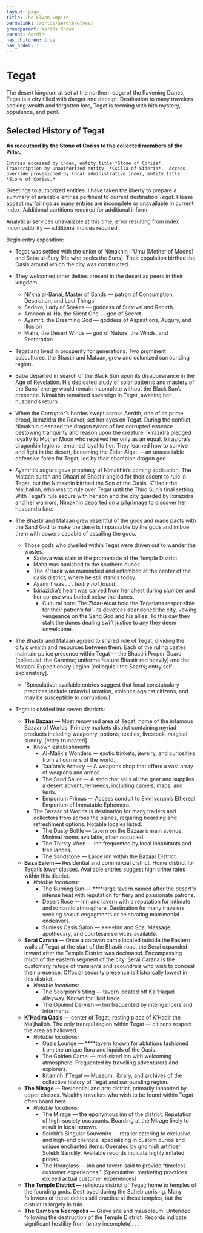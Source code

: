 ```yaml
---
layout: page
title: The Elven Empire
permalink: /worlds/aerdth/elves/
grandparent: Worlds Known
parent: Aerdth
has_children: true
nav_order: 1
---
```

# Tegat

The desert kingdom at set at the northern edge of the Ravening Dunes, Tegat is a city filled with danger and deceipt.  Destination to many travelers seeking wealth and forgotten lore, Tegat is teeming with bith mystery, oppulence, and peril.

## Selected History of Tegat
**As recoutned by the Stone of Coriss to the collected members of the Pillar.**

`Entries accessed by index, entity title *Stone of Coriss*.  Transcription by unauthorized entity, *Csilla of Sideria*.  Access override provisioned by local administrative index, entity title *Stone of Coriss.*`

Greetings to authorized entities.  I have taken the liberty to prepare a summary of available entries pertinent to current destination *Tegat.*  Please accept my failings as many entries are incomplete or unavailable in current index.  Additional partitions required for additional inform.  

Analytical services unavailable at this time; error resulting from index incompatibility — additional indices required.

Begin entry exposition:

- Tegat was settled with the union of Nimakhin il’Umu [Mother of Moons] and Saba ul-Sury [He who seeks the Suns].  Their copulation birthed the Oasis around which the city was constructed.
- They welcomed other deities present in the desert as peers in their kingdom.
    - Ni'kha al-Banai, Master of Sands — patron of Consumption, Desolation, and Lost Things
    - Sadeva, Lady of Snakes — goddess of Survival and Rebirth.
    - Amnoon al-Ha, the Silent One — god of Secret
    - Ayamrit, the Dreaming God — goddess of Aspirations, Augury, and Illusion
    - Maha, the Desert Winds — god of Nature, the Winds, and Restoration
- Tegatians lived in prosperity for generations.  Two prominent subcultures, the Bhastir and Mataan, grew and colonized surrounding region.
- Saba departed in search of the Black Sun upon its disappearance in the Age of Revelation.  His dedicated study of solar patterns and mastery of the Suns’ energy would remain incomplete without the Black Sun’s presence.  Nimakhin remained sovereign in Tegat, awaiting her husband’s return.
- When the Corruptor’s hordes swept across Aerdth, one of its prime brood, Ixirazidra the Reaver, set her eyes on Tegat.  During the conflict, Nimakhin cleansed the dragon tyrant of her corrupted essence bestowing tranquility and reason upon the creature.  Ixirazidra pledged loyalty to Mother Moon who received her only as an equal.  Ixirazidra’s dragonkin legions remained loyal to her.  They learned how to survive and fight in the desert, becoming the Zidar-Alqat — an unassailable defensive force for Tegat, led by their champion dragon god.
- Ayamrit’s augurs gave prophecy of Nimakhin’s coming abdication.  The Mataan sultan and Dhaari of Bhastir angled for their ascent to rule in Tegat, but the Nimakhin birthed the Son of the Oasis, K’Hadir the Ma’jhalibh, who was to rule over Tegat until the Third Sun’s final setting.  With Tegat’s rule secure with her son and the city guarded by Ixirazidra and her warriors, Nimakhin departed on a pilgrimage to discover her husband’s fate.
- The Bhastir and Mataan grew resentful of the gods and made pacts with the Sand God to make the deserts impassable by the gods and imbue them with powers capable of assailing the gods.
    - Those gods who dwelled within Tegat were driven out to wander the wastes.
        - Sadeva was slain in the promenade of the Temple District
        - Maha was banished to the southern dunes.
        - The K’Hadir was mummified and entombed at the center of the oasis district, where he still stands today.
        - Ayamrit was . . . [*entry not found*]
        - Ixiriazidra’s heart was carved from her chest during slumber and her corpse was buried below the dunes.
            - Cultural note: The Zidar-Alqat hold the Tegatians responsible for their patron’s fall.  Its devotees abandoned the city, vowing vengeance on the Sand God and his allies.  To this day they stalk the dunes dealing swift justice to any they deem unwelcome.
- The Bhastir and Mataan agreed to shared rule of Tegat, dividing the city’s wealth and resources between them.
Each of the ruling castes maintain police presence within Tegat — the Bhastiri Proper Guard [colloquial: the Carmine; uniforms feature Bhastir red heavily] and the Mataani Expeditionary Legion [colloquial: the Scarfs; entry self-explanatory].
    - [Speculative: available entries suggest that local constabulary practices include unlawful taxation, violence against citizens, and may be susceptible to corruption.]

- Tegat is divided into seven districts:
    - **The Bazaar —** Most renowned area of Tegat, home of the infamous Bazaar of Worlds.  Primary markets district containing myriad products including weaponry, potions, textiles, livestock, magical sundry, [entry truncated].
        - Known establishments
            - Al-Malik's Wonders — exotic trinkets, jewelry, and curiosities from all corners of the world.
            - Taa'am's Armory — A weapons shop that offers a vast array of weapons and armor.
            - The Sand Sailor — A shop that sells all the gear and supplies a desert adventurer needs, including camels, maps, and tents.
            - Emporium Primus — Access conduit to Ekkrivorum’s Ethereal Emporium of Immutable Ephemera.
        - The Bazaar of Worlds is destination for many traders and collectors from across the planes, requiring boarding and refreshment options.  Notable locales listed:
            - The Dusty Bottle — tavern on the Bazaar’s main avenue.  Minimal rooms available, often occupied.
            - The Thirsty Wren — inn frequented by local inhabitants and free lances.
            - The Sandstone — Large inn within the Bazaar District.
    - **Baza Ealem —** Residential and commercial district.  Home district for Tegat’s lower classes.  Available entries suggest high crime rates within this district.
        - *Notable locations:*
            - The Burning Sun — ****large tavern named after the desert's intense heat with reputation for fiery and passionate patrons.
            - Desert Rose — Inn and tavern with a reputation for intimate and romantic atmosphere.  Destination for many travelers seeking sexual engagments or celebrating matrimonial endeavors.
            - Sunless Oasis Salon — ****Inn and Spa.  Massage, apothecary, and courtesan services available.
    - **Serai Carana** **—** Once a caravan camp located outside the Eastern walls of Tegat at the start of the Bhastir road, the Serai expanded inward after the Temple District was decimated.  Encompassing much of the eastern segment of the city, Serai Carana is the customary refuge of transients and scoundrels who wish to conceal their presence.  Offocial security presence is historically lowest in this district.
        - *Notable locations:*
            - The Scorpion's Sting — tavern located off Kal’Haqad alleyway.  Known for illicit trade.
            - The Opulent Dervish — Inn frequented by intelligencers and informants.
    - **K’Hadira Oasis** **—** center of Tegat; resting place of K’Hadir the Ma’jhalibh.  The only tranquil region within Tegat — citizens respect the area as hallowed.
        - *Notable locations:*
            - Oasis Lounge — ****tavern known for ablutions fashioned from the unique flora and liquids of the Oasis.
            - The Golden Camel — mid-sized inn with welcoming atmosphere.  Frequented by travelling adventurers and explorers.
            - Kitamnh il’Tegat — Museum, library, and archives of the collective history of Tegat and surrounding region.
    - **The Mirage —** Residential and arts district, primarily inhabited by upper classes.  Wealthy travelers who wish to be found within Tegat often board here.
        - *Notable locations:*
            - The Mirage  — the eponymous inn of the district.  Reputation of high-society occupants.  Boarding at the Mirage likely to result in local renown.
            - Solekh’s Singular Souvenirs — retailer catering to exclusive and high-end clientele, specializing in custom curios and unique enchanted items.  Operated by gnomish artificer Solekh Sandlily.  Available records indicate highly inflated prices.
            - The Hourglass — inn and tavern said to provide “timeless customer experiences.”  [Speculative: marketing practices exceed actual customer experiences]
    - **The Temple District —** religious district of Tegat; home to temples of the founding gods.  Destroyed during the Soheb uprising.  Many followers of these deities still practice at these temples, but the district is largely in ruin.
    - **The Qambara Necropolis —** Grave site and mausoleum.  Untended following the destruction of the Temple District.  Records indicate significant hostility from [entry incomplete]. . .